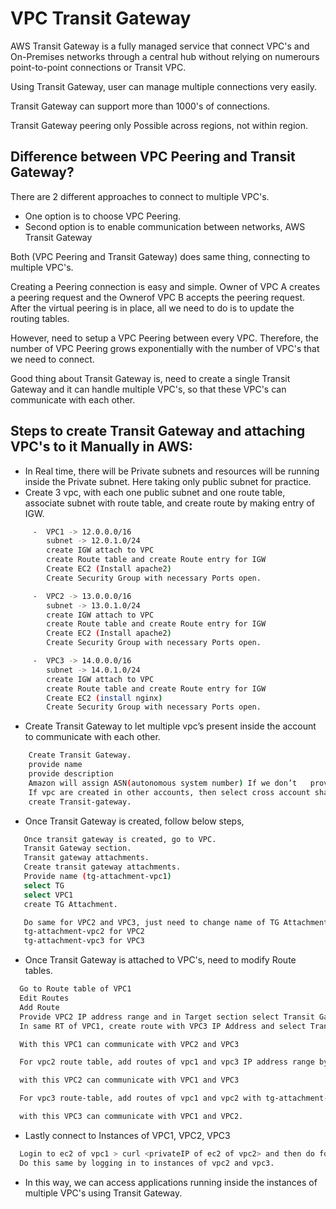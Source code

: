 
# VPC Transit Gateway

AWS Transit Gateway is a fully managed service that connect VPC's and On-Premises networks through a central hub without relying on numerours point-to-point connections or Transit VPC.

Using Transit Gateway, user can manage multiple connections very easily.

Transit Gateway can support more than 1000's of connections.

Transit Gateway peering only Possible across regions, not within region.


## Difference between VPC Peering and Transit Gateway?

There are 2 different approaches to connect to multiple VPC's.
- One option is to choose VPC Peering.
- Second option is to enable communication between networks, AWS Transit Gateway

Both (VPC Peering and Transit Gateway) does same thing, connecting to multiple VPC's.

Creating a Peering connection is easy and simple.
Owner of VPC A creates a peering request and the Ownerof VPC B accepts the peering request. After the virtual peering is in place, all we need to do is to update the routing tables.

However, need to setup a VPC Peering between every VPC.
Therefore, the number of VPC Peering grows exponentially with the number of VPC's that we need to connect.

Good thing about Transit Gateway is, need to create a single Transit Gateway and it can handle multiple VPC's, so that these VPC's can communicate with each other.


## Steps to create Transit Gateway and attaching VPC's to it Manually in AWS:

- In Real time, there will be Private subnets and resources will be running inside the Private subnet. Here taking only public subnet for practice.
- Create 3 vpc, with each one public subnet and one route table, associate subnet with route table, and create route by making entry of IGW.

```bash
     -  VPC1 -> 12.0.0.0/16 
        subnet -> 12.0.1.0/24
        create IGW attach to VPC
        create Route table and create Route entry for IGW 
        Create EC2 (Install apache2)
        Create Security Group with necessary Ports open.
```
```bash
     -  VPC2 -> 13.0.0.0/16 
        subnet -> 13.0.1.0/24
        create IGW attach to VPC
        create Route table and create Route entry for IGW 
        Create EC2 (Install apache2)
        Create Security Group with necessary Ports open.
```

```bash
     -  VPC3 -> 14.0.0.0/16 
        subnet -> 14.0.1.0/24
        create IGW attach to VPC
        create Route table and create Route entry for IGW 
        Create EC2 (install nginx)
        Create Security Group with necessary Ports open.
```

- Create Transit Gateway to let multiple vpc’s present inside the account to communicate with each other.
```bash
    Create Transit Gateway.
    provide name  
    provide description
    Amazon will assign ASN(autonomous system number) If we don’t   provide, this is the route identification, when transit gateway is created, vpc will be able to find the route based on the number and then they will be able to navigate and communicate within the VPC.
    If vpc are created in other accounts, then select cross account sharing option.
    create Transit-gateway. 
```

- Once Transit Gateway is created, follow below steps,
```bash
   Once transit gateway is created, go to VPC.
   Transit Gateway section.
   Transit gateway attachments. 
   Create transit gateway attachments. 
   Provide name (tg-attachment-vpc1) 
   select TG 
   select VPC1 
   create TG Attachment.

   Do same for VPC2 and VPC3, just need to change name of TG Attachment, 
   tg-attachment-vpc2 for VPC2
   tg-attachment-vpc3 for VPC3
```

- Once Transit Gateway is attached to VPC's, need to modify Route tables.

```bash
  Go to Route table of VPC1
  Edit Routes
  Add Route
  Provide VPC2 IP address range and in Target section select Transit Gateway  and provide Transit Gateway attachment of VPC1.
  In same RT of VPC1, create route with VPC3 IP Address and select Transit Gateway attachment of VPC1.

  With this VPC1 can communicate with VPC2 and VPC3
```

```bash
  For vpc2 route table, add routes of vpc1 and vpc3 IP address range by selecting tg-attachment-vpc2 in Target section.

  with this VPC2 can communicate with VPC1 and VPC3

  For vpc3 route-table, add routes of vpc1 and vpc2 with tg-attachment-vpc3.

  with this VPC3 can communicate with VPC1 and VPC2.
```

- Lastly connect to Instances of VPC1, VPC2, VPC3
```bash
  Login to ec2 of vpc1 > curl <privateIP of ec2 of vpc2> and then do for instance of vpc3.
  Do this same by logging in to instances of vpc2 and vpc3.
```
- In this way, we can access applications running inside the instances of multiple VPC's using Transit Gateway.

